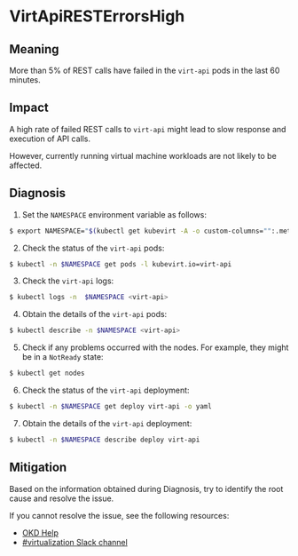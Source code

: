 # VirtApiRESTErrorsHigh
<!-- Edited by Jiří Herrmann, 8 Nov 2022 -->

## Meaning

More than 5% of REST calls have failed in the `virt-api` pods in the last 60 minutes.

## Impact

A high rate of failed REST calls to `virt-api` might lead to slow response and execution of API calls.

However, currently running virtual machine workloads are not likely to be affected. 

## Diagnosis

1. Set the `NAMESPACE` environment variable as follows:
```bash
$ export NAMESPACE="$(kubectl get kubevirt -A -o custom-columns="":.metadata.namespace)"
```

2. Check the status of the `virt-api` pods:
```bash
$ kubectl -n $NAMESPACE get pods -l kubevirt.io=virt-api
```

3. Check the `virt-api` logs:
```bash
$ kubectl logs -n  $NAMESPACE <virt-api>
```

4. Obtain the details of the `virt-api` pods:
```bash
$ kubectl describe -n $NAMESPACE <virt-api>
```

5. Check if any problems occurred with the nodes. For example, they might be in a `NotReady` state:
```bash
$ kubectl get nodes
```

6. Check the status of the `virt-api` deployment:
```bash
$ kubectl -n $NAMESPACE get deploy virt-api -o yaml
```

7. Obtain the details of the `virt-api` deployment:
```bash
$ kubectl -n $NAMESPACE describe deploy virt-api
```

## Mitigation

Based on the information obtained during Diagnosis, try to identify the root cause and resolve the issue.

<!--DS: If you cannot resolve the issue, log in to the link:https://access.redhat.com[Customer Portal] and open a support case, attaching the artifacts gathered during the Diagnosis procedure.-->
<!--USstart-->
If you cannot resolve the issue, see the following resources:

- [OKD Help](https://www.okd.io/help/)
- [#virtualization Slack channel](https://kubernetes.slack.com/channels/virtualization)
<!--USend-->